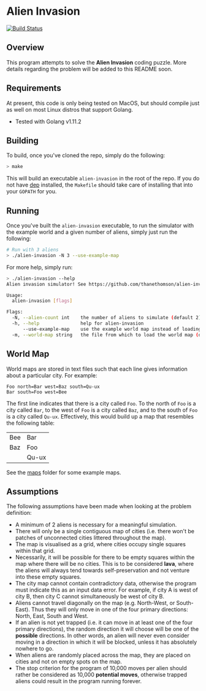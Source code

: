 # Alien Invasion

[![Build Status](https://travis-ci.org/thanethomson/alien-invasion.svg?branch=master)](https://travis-ci.org/thanethomson/alien-invasion)

## Overview
This program attempts to solve the **Alien Invasion** coding puzzle. More
details regarding the problem will be added to this README soon.

## Requirements
At present, this code is only being tested on MacOS, but should compile just as
well on most Linux distros that support Golang.

* Tested with Golang v1.11.2

## Building
To build, once you've cloned the repo, simply do the following:

```bash
> make
```

This will build an executable `alien-invasion` in the root of the repo. If you
do not have [dep](https://golang.github.io/dep/) installed, the `Makefile`
should take care of installing that into your `GOPATH` for you.

## Running
Once you've built the `alien-invasion` executable, to run the simulator with the
example world and a given number of aliens, simply just run the following:

```bash
# Run with 3 aliens
> ./alien-invasion -N 3 --use-example-map
```

For more help, simply run:

```bash
> ./alien-invasion --help
Alien invasion simulator! See https://github.com/thanethomson/alien-invasion for more details.

Usage:
  alien-invasion [flags]

Flags:
  -N, --alien-count int    the number of aliens to simulate (default 2)
  -h, --help               help for alien-invasion
      --use-example-map    use the example world map instead of loading one
  -m, --world-map string   the file from which to load the world map (default "world-map.txt")
```

## World Map
World maps are stored in text files such that each line gives information about
a particular city. For example:

```
Foo north=Bar west=Baz south=Qu-ux
Bar south=Foo west=Bee
```

The first line indicates that there is a city called `Foo`. To the north of
`Foo` is a city called `Bar`, to the west of `Foo` is a city called `Baz`, and
to the south of `Foo` is a city called `Qu-ux`. Effectively, this would build up
a map that resembles the following table:

<table>
    <tbody>
        <tr>
            <td>Bee</td><td>Bar</td>
        </tr>
        <tr>
            <td>Baz</td><td>Foo</td>
        </tr>
        <tr>
            <td></td><td>Qu-ux</td>
        </tr>
    </tbody>
</table>

See the [maps](./maps/) folder for some example maps.

## Assumptions
The following assumptions have been made when looking at the problem definition:

* A minimum of 2 aliens is necessary for a meaningful simulation.
* There will only be a single contiguous map of cities (i.e. there won't be
  patches of unconnected cities littered throughout the map).
* The map is visualised as a grid, where cities occupy single squares within
  that grid.
* Necessarily, it will be possible for there to be empty squares within the map
  where there will be no cities. This is to be considered **lava**, where the
  aliens will always tend towards self-preservation and not venture into these
  empty squares.
* The city map cannot contain contradictory data, otherwise the program must
  indicate this as an input data error. For example, if city A is west of city
  B, then city C cannot simultaneously be west of city B.
* Aliens cannot travel diagonally on the map (e.g. North-West, or South-East).
  Thus they will only move in one of the four primary directions: North, East,
  South and West.
* If an alien is not yet trapped (i.e. it can move in at least one of the four
  primary directions), the random direction it will choose will be one of the
  **possible** directions. In other words, an alien will never even consider
  moving in a direction in which it will be blocked, unless it has absolutely
  nowhere to go.
* When aliens are randomly placed across the map, they are placed on cities and
  not on empty spots on the map.
* The stop criterion for the program of 10,000 moves per alien should rather be
  considered as 10,000 **potential moves**, otherwise trapped aliens could
  result in the program running forever.


